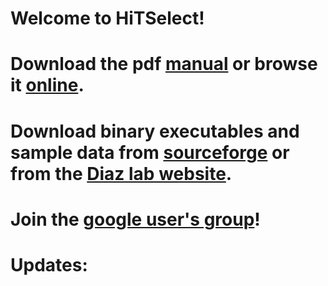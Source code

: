 Welcome to HiTSelect!
=================
Download the pdf [manual](https://github.com/diazlab/hitselect/raw/master/hitselect_manual.pdf) or browse it [online](https://github.com/diazlab/hitselect/wiki/).
=================
Download binary executables and sample data from [sourceforge](https://sourceforge.net/projects/hitselect/) or from the [Diaz lab website](http://diazlab.ucsf.edu/hitselect.html).
========
Join the [google user's group](https://groups.google.com/forum/#!forum/hitselect-users-group)!
=========
Updates:
=========
